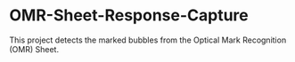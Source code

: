 # OMR-Sheet-Response-Capture
This project detects the marked bubbles from the Optical Mark Recognition (OMR) Sheet.
